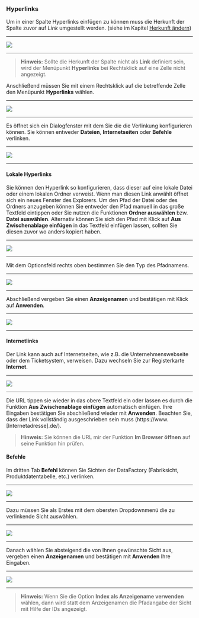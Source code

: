 ### Hyperlinks

Um in einer Spalte Hyperlinks einfügen zu können muss die Herkunft der Spalte zuvor auf *Link* umgestellt werden. (siehe im Kapitel [Herkunft ändern](/der-excel-client/templates/template-konfigurieren/herkunft-andern.md))

---
![](/Pictures/Excel-Client/Datenerfassung/Hyperlinks/hyperlinks_1.png)

---

>**Hinweis:** Sollte die Herkunft der Spalte nicht als **Link** definiert sein, wird der Menüpunkt **Hyperlinks** bei Rechtsklick auf eine Zelle nicht angezeigt.

Anschließend müssen Sie mit einem Rechtsklick auf die betreffende Zelle den Menüpunkt **Hyperlinks** wählen.

---
![](/Pictures/Excel-Client/Datenerfassung/Hyperlinks/hyperlinks_2.png)

---

Es öffnet sich ein Dialogfenster mit dem Sie die die Verlinkung konfigurieren können. Sie können entweder **Dateien**, **Internetseiten** oder **Befehle** verlinken.

---
![](/Pictures/Excel-Client/Datenerfassung/Hyperlinks/hyperlinks_3.png)

---

#### Lokale Hyperlinks

Sie können den Hyperlink so konfigurieren, dass dieser auf eine lokale Datei oder einem lokalen Ordner verweist. Wenn man diesen Link anwählt öffnet sich ein neues Fenster des Explorers. Um den Pfad der Datei oder des Ordners anzugeben können Sie entweder den Pfad manuell in das große Textfeld eintippen oder Sie nutzen die Funktionen **Ordner auswählen** bzw. **Datei auswählen**. Alternativ können Sie sich den Pfad mit Klick auf **Aus Zwischenablage einfügen** in das Textfeld einfügen lassen, sollten Sie diesen zuvor wo anders kopiert haben.

---
![](/Pictures/Excel-Client/Datenerfassung/Hyperlinks/hyperlinks_4.png)

---

Mit dem Optionsfeld rechts oben bestimmen Sie den Typ des Pfadnamens.

---
![](/Pictures/Excel-Client/Datenerfassung/Hyperlinks/hyperlinks_5.png)

---

Abschließend vergeben Sie einen **Anzeigenamen** und bestätigen mit Klick auf **Anwenden**.

---
![](/Pictures/Excel-Client/Datenerfassung/Hyperlinks/hyperlinks_6.png)

---

#### Internetlinks

Der Link kann auch auf Internetseiten, wie z.B. die Unternehmenswebseite oder dem Ticketsystem, verweisen. Dazu wechseln Sie zur Registerkarte **Internet**.

---
![](/Pictures/Excel-Client/Datenerfassung/Hyperlinks/hyperlinks_7.png)

---

Die URL tippen sie wieder in das obere Textfeld ein oder lassen es durch die Funktion **Aus Zwischenablage einfügen** automatisch einfügen. Ihre Eingaben bestätigen Sie abschließend wieder mit **Anwenden**. Beachten Sie, dass der Link vollständig ausgeschrieben sein muss (https://www.[Internetadresse].de/).

>**Hinweis:** Sie können die URL mir der Funktion **Im Browser öffnen** auf seine Funktion hin prüfen.

#### Befehle

Im dritten Tab **Befehl** können Sie Sichten der DataFactory (Fabriksicht, Produktdatentabelle, etc.) verlinken.

---
![](/Pictures/Excel-Client/Datenerfassung/Hyperlinks/hyperlinks_8.png)

---

Dazu müssen Sie als Erstes mit dem obersten Dropdownmenü die zu verlinkende Sicht auswählen.

---
![](/Pictures/Excel-Client/Datenerfassung/Hyperlinks/hyperlinks_9.png)

---

Danach wählen Sie absteigend die von Ihnen gewünschte Sicht aus, vergeben einen **Anzeigenamen** und bestätigen mit **Anwenden** Ihre Eingaben.

---
![](/Pictures/Excel-Client/Datenerfassung/Hyperlinks/hyperlinks_10.png)

---

>**Hinweis:** Wenn Sie die Option **Index als Anzeigename verwenden** wählen, dann wird statt dem Anzeigenamen die Pfadangabe der Sicht mit Hilfe der IDs angezeigt.
